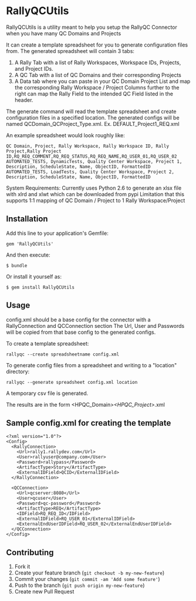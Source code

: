 # RallyQCUtils

RallyQCUtils is a utility meant to help you setup the RallyQC Connector when you have many QC Domains and Projects

It can create a template spreadsheet for you to generate configuration files from.
The generated spreadsheet will contain 3 tabs:

1.  A Rally Tab with a list of Rally Workspaces, Workspace IDs, Projects, and Project IDs.
2.  A QC Tab with a list of QC Domains and their corresponding Projects
3.  A Data tab where you can paste in your QC Domain Project List and map the corresponding Rally Workspace / Project
    Columns further to the right can map the Rally Field to the intended QC Field listed in the header.

The generate command will read the template spreadsheet and create configuration files in a specified location.
The generated configs will be named QCDomain_QCProject_Type.xml.  Ex.  DEFAULT_Project1_REQ.xml

An example spreadsheet would look roughly like:

    QC Domain, Project, Rally Workspace, Rally Workspace ID, Rally Project,Rally Project ID,RQ_REQ_COMMENT,RQ_REQ_STATUS,RQ_REQ_NAME,RQ_USER_01,RQ_USER_02
    AUTOMATED_TESTS, DynamicTests, Quality Center Workspace, Project 1, Description, ScheduleState, Name, ObjectID, FormattedID
    AUTOMATED_TESTS, LoadTests, Quality Center Workspace, Project 2, Description, ScheduleState, Name, ObjectID, FormattedID


System Requirements:
Currently uses Python 2.6 to generate an xlsx file with xlrd and xlwt which can be downloaded from pypi
Limitation that this supports 1:1 mapping of QC Domain / Project to 1 Rally Workspace/Project

## Installation

Add this line to your application's Gemfile:

    gem 'RallyQCUtils'

And then execute:

    $ bundle

Or install it yourself as:

    $ gem install RallyQCUtils


## Usage

config.xml should be a base config for the connector with a RallyConnection and QCConnection section
The Url, User and Passwords will be copied from that base config to the generated configs.

To create a template spreadsheet:

    rallyqc --create spreadsheetname config.xml

To generate config files from a spreadsheet and writing to a "location" directory:

    rallyqc --generate spreadsheet config.xml location

A temporary csv file is generated.

The results are in the form <HPQC_Domain>_<HPQC_Project>_<ArtifactType>.xml

## Sample config.xml for creating the template

    <?xml version="1.0"?>
    <Config>
      <RallyConnection>
        <Url>rally1.rallydev.com</Url>
        <User>rallyuser@company.com</User>
        <Password>rallypass</Password>
        <ArtifactType>Story</ArtifactType>
        <ExternalIDField>QCID</ExternalIDField>
      </RallyConnection>

      <QCConnection>
        <Url>qcserver:8080</Url>
        <User>qcuser</User>
        <Password>qc-password</Password>
        <ArtifactType>REQ</ArtifactType>
        <IDField>RQ_REQ_ID</IDField>
        <ExternalIDField>RQ_USER_01</ExternalIDField>
        <ExternalEndUserIDField>RQ_USER_02</ExternalEndUserIDField>
      </QCConnection>
    </Config>


## Contributing

1. Fork it
2. Create your feature branch (`git checkout -b my-new-feature`)
3. Commit your changes (`git commit -am 'Add some feature'`)
4. Push to the branch (`git push origin my-new-feature`)
5. Create new Pull Request
